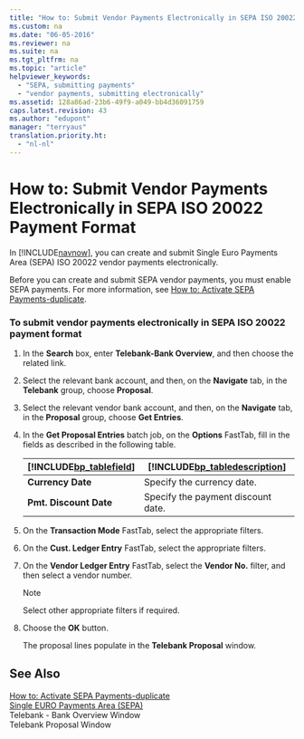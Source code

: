 ```yaml
---
title: "How to: Submit Vendor Payments Electronically in SEPA ISO 20022 Payment Format"
ms.custom: na
ms.date: "06-05-2016"
ms.reviewer: na
ms.suite: na
ms.tgt_pltfrm: na
ms.topic: "article"
helpviewer_keywords: 
  - "SEPA, submitting payments"
  - "vendor payments, submitting electronically"
ms.assetid: 128a86ad-23b6-49f9-a049-bb4d36091759
caps.latest.revision: 43
ms.author: "edupont"
manager: "terryaus"
translation.priority.ht: 
  - "nl-nl"
---
```

# How to: Submit Vendor Payments Electronically in SEPA ISO 20022 Payment Format
In [!INCLUDE[navnow](../../ApplicationDesign/includes/navnow_md.md)], you can create and submit Single Euro Payments Area \(SEPA\) ISO 20022 vendor payments electronically.  
  
 Before you can create and submit SEPA vendor payments, you must enable SEPA payments. For more information, see [How to: Activate SEPA Payments\-duplicate](../../LocalFunctionalityForMicrosoftDynamicsNav2016/Netherlands/how-to-activate-sepa-payments-duplicate.md).  
  
### To submit vendor payments electronically in SEPA ISO 20022 payment format  
  
1.  In the **Search** box, enter **Telebank\-Bank Overview**, and then choose the related link.  
  
2.  Select the relevant bank account, and then, on the **Navigate** tab, in the **Telebank** group, choose **Proposal**.  
  
3.  Select the relevant vendor bank account, and then, on the **Navigate** tab, in the **Proposal** group, choose **Get Entries**.  
  
4.  In the **Get Proposal Entries** batch job, on the **Options** FastTab, fill in the fields as described in the following table.  
  
    |[!INCLUDE[bp_tablefield](../../ApplicationDesign/includes/bp_tablefield_md.md)]|[!INCLUDE[bp_tabledescription](../../ApplicationDesign/includes/bp_tabledescription_md.md)]|  
    |---------------------------------|---------------------------------------|  
    |**Currency Date**|Specify the currency date.|  
    |**Pmt. Discount Date**|Specify the payment discount date.|  
  
5.  On the **Transaction Mode** FastTab, select the appropriate filters.  
  
6.  On the **Cust. Ledger Entry** FastTab, select the appropriate filters.  
  
7.  On the **Vendor Ledger Entry** FastTab, select the **Vendor No.** filter, and then select a vendor number.  
  
    > [!NOTE]  
    >  Select other appropriate filters if required.  
  
8.  Choose the **OK** button.  
  
     The proposal lines populate in the **Telebank Proposal** window.  
  
## See Also  
 [How to: Activate SEPA Payments\-duplicate](../../LocalFunctionalityForMicrosoftDynamicsNav2016/Netherlands/how-to-activate-sepa-payments-duplicate.md)   
 [Single EURO Payments Area \(SEPA\)](../../LocalFunctionalityForMicrosoftDynamicsNav2016/Netherlands/single-euro-payments-area-sepa-.md)   
 Telebank \- Bank Overview Window   
 Telebank Proposal Window